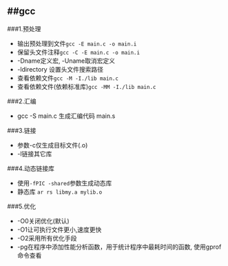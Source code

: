 ##gcc
---
###1.预处理

* 输出预处理到文件`gcc -E main.c -o main.i`
* 保留头文件注释`gcc -C -E main.c -o main.i`
* -Dname定义宏, -Uname取消宏定义
* -ldirectory 设置头文件搜索路径
* 查看依赖文件`gcc -M -I./lib main.c`
* 查看依赖文件(依赖标准库)`gcc -MM -I./lib main.c`

###2.汇编

* gcc -S main.c 生成汇编代码 main.s

###3.链接

* 参数-c仅生成目标文件(.o)
* -l链接其它库

###4.动态链接库

* 使用`-fPIC -shared`参数生成动态库
* 静态库 `ar rs libmy.a mylib.o`

###5.优化

* -O0关闭优化(默认)
* -O1让可执行文件更小,速度更快
* -O2采用所有优化手段
* -pg在程序中添加性能分析函数，用于统计程序中最耗时间的函数, 使用gprof命令查看

